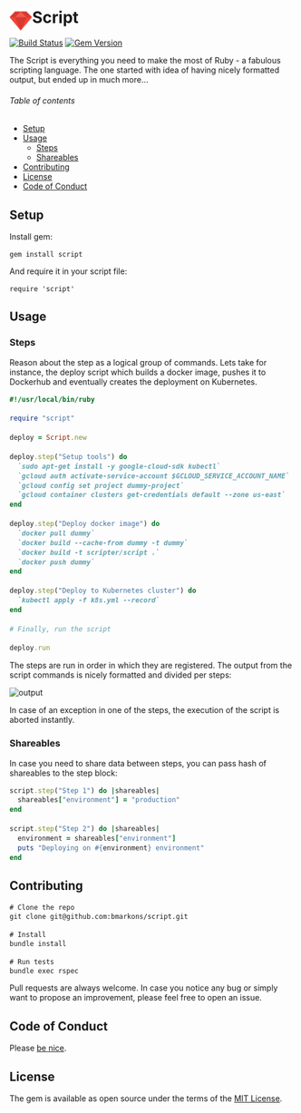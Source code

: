 # Script[<img width="40" align="left" src="misc/ruby.png">](https://github.com/bmarkons/script#script)
[![Build Status](https://semaphoreci.com/api/v1/bmarkons/script/branches/master/badge.svg)](https://semaphoreci.com/bmarkons/script)
[![Gem Version](https://badge.fury.io/rb/script.svg)](https://badge.fury.io/rb/script)

The Script is everything you need to make the most of Ruby - a fabulous scripting language. The one started with idea of having nicely formatted output, but ended up in much more...

###### Table of contents
- [Setup](#setup)
- [Usage](#usage)
  - [Steps](#steps)
  - [Shareables](#shareables)
- [Contributing](#contributing)
- [License](#license)
- [Code of Conduct](#code-of-conduct)

## Setup

Install gem:

```
gem install script
```

And require it in your script file:

```
require 'script'
```

## Usage

### Steps

Reason about the step as a logical group of commands. Lets take for instance, the deploy script which builds a docker image, pushes it to Dockerhub and eventually creates the deployment on Kubernetes.

```ruby
#!/usr/local/bin/ruby

require "script"

deploy = Script.new

deploy.step("Setup tools") do
  `sudo apt-get install -y google-cloud-sdk kubectl`
  `gcloud auth activate-service-account $GCLOUD_SERVICE_ACCOUNT_NAME`
  `gcloud config set project dummy-project`
  `gcloud container clusters get-credentials default --zone us-east`
end

deploy.step("Deploy docker image") do
  `docker pull dummy`
  `docker build --cache-from dummy -t dummy`
  `docker build -t scripter/script .`
  `docker push dummy`
end

deploy.step("Deploy to Kubernetes cluster") do
  `kubectl apply -f k8s.yml --record`
end

# Finally, run the script

deploy.run
```

The steps are run in order in which they are registered. The output from the script commands is nicely formatted and divided per steps:

![output](https://i.imgur.com/a6F2iAh.png)

In case of an exception in one of the steps, the execution of the script is aborted instantly.

### Shareables

In case you need to share data between steps, you can pass hash of shareables to the step block:

```ruby
script.step("Step 1") do |shareables|
  shareables["environment"] = "production"
end

script.step("Step 2") do |shareables|
  environment = shareables["environment"]
  puts "Deploying on #{environment} environment"
end
```

## Contributing

```
# Clone the repo
git clone git@github.com:bmarkons/script.git

# Install
bundle install

# Run tests
bundle exec rspec
```

Pull requests are always welcome. In case you notice any bug or simply want to propose an improvement, please feel free to open an issue.

## Code of Conduct

Please [be nice](https://github.com/bmarkons/script/blob/master/CODE_OF_CONDUCT.md).

## License

The gem is available as open source under the terms of the [MIT License](https://opensource.org/licenses/MIT).
